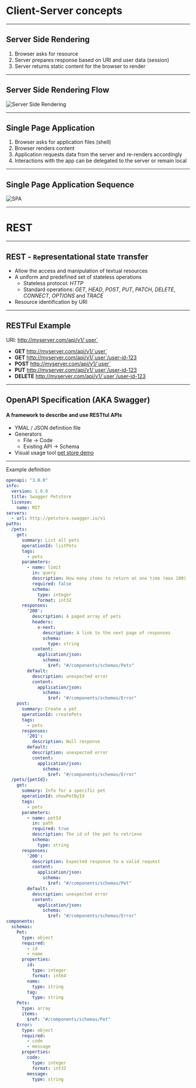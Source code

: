 

# Client-Server concepts

----

## Server Side Rendering

1. Browser asks for resource
2. Server prepares response based on URI and user data (session)
3. Server returns static content for the browser to render

---

## Server Side Rendering Flow

![Server Side Rendering](./resources/ssr-sequence.png)

---

## Single Page Application

1. Browser asks for application files (shell)
2. Browser renders content
3. Application requests data from the server and re-renders accordingly
4. Interactions with the app can be delegated to the server or remain local

---

## Single Page Application Sequence

![SPA](./resources/singel-page-app.png)

---

# REST

---

## REST - `Re`presentational `S`tate `T`ransfer

- Allow the access and manipulation of textual resources
- A uniform and predefined set of stateless operations
  - Stateless protocol: *HTTP*
  - Standard operations: *GET*, *HEAD*, *POST*, *PUT*, *PATCH*, *DELETE*, *CONNECT*, *OPTIONS* and *TRACE*
- Resource identification by URI

---

## RESTFul Example

URI: http://myserver.com/api/v1/`user`

- **GET** http://myserver.com/api/v1/`user`
- **GET** http://myserver.com/api/v1/`user`/user-id-123
- **POST** http://myserver.com/api/v1/`user`
- **PUT** http://myserver.com/api/v1/`user`/user-id-123
- **DELETE** http://myserver.com/api/v1/`user`/user-id-123

---

## OpenAPI Specification (AKA Swagger)

#### A framework to describe and use RESTful APIs

- YMAL / JSON definition file
- Generators
  - File -> Code
  - Existing API -> Schema
- Visual usage tool [pet store demo](https://petstore.swagger.io/)
  
---

Example definition

```yaml
openapi: "3.0.0"
info:
  version: 1.0.0
  title: Swagger Petstore
  license:
    name: MIT
servers:
  - url: http://petstore.swagger.io/v1
paths:
  /pets:
    get:
      summary: List all pets
      operationId: listPets
      tags:
        - pets
      parameters:
        - name: limit
          in: query
          description: How many items to return at one time (max 100)
          required: false
          schema:
            type: integer
            format: int32
      responses:
        '200':
          description: A paged array of pets
          headers:
            x-next:
              description: A link to the next page of responses
              schema:
                type: string
          content:
            application/json:    
              schema:
                $ref: "#/components/schemas/Pets"
        default:
          description: unexpected error
          content:
            application/json:
              schema:
                $ref: "#/components/schemas/Error"
    post:
      summary: Create a pet
      operationId: createPets
      tags:
        - pets
      responses:
        '201':
          description: Null response
        default:
          description: unexpected error
          content:
            application/json:
              schema:
                $ref: "#/components/schemas/Error"
  /pets/{petId}:
    get:
      summary: Info for a specific pet
      operationId: showPetById
      tags:
        - pets
      parameters:
        - name: petId
          in: path
          required: true
          description: The id of the pet to retrieve
          schema:
            type: string
      responses:
        '200':
          description: Expected response to a valid request
          content:
            application/json:
              schema:
                $ref: "#/components/schemas/Pet"
        default:
          description: unexpected error
          content:
            application/json:
              schema:
                $ref: "#/components/schemas/Error"
components:
  schemas:
    Pet:
      type: object
      required:
        - id
        - name
      properties:
        id:
          type: integer
          format: int64
        name:
          type: string
        tag:
          type: string
    Pets:
      type: array
      items:
        $ref: "#/components/schemas/Pet"
    Error:
      type: object
      required:
        - code
        - message
      properties:
        code:
          type: integer
          format: int32
        message:
          type: string


```





